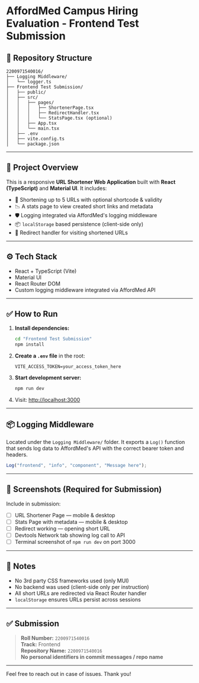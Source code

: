 # AffordMed Campus Hiring Evaluation - Frontend Test Submission

## 📁 Repository Structure
```
2200971540016/
├── Logging Middleware/
│   └── logger.ts
├── Frontend Test Submission/
│   ├── public/
│   ├── src/
│   │   ├── pages/
│   │   │   ├── ShortenerPage.tsx
│   │   │   ├── RedirectHandler.tsx
│   │   │   └── StatsPage.tsx (optional)
│   │   ├── App.tsx
│   │   └── main.tsx
│   ├── .env
│   ├── vite.config.ts
│   └── package.json
```

---

## 🚀 Project Overview
This is a responsive **URL Shortener Web Application** built with **React (TypeScript)** and **Material UI**. It includes:

- 🔗 Shortening up to 5 URLs with optional shortcode & validity
- 📉 A stats page to view created short links and metadata
- 🛡️ Logging integrated via AffordMed's logging middleware
- 📦 `localStorage` based persistence (client-side only)
- 📍 Redirect handler for visiting shortened URLs

---

## ⚙️ Tech Stack
- React + TypeScript (Vite)
- Material UI
- React Router DOM
- Custom logging middleware integrated via AffordMed API

---

## ✅ How to Run
1. **Install dependencies:**
   ```bash
   cd "Frontend Test Submission"
   npm install
   ```

2. **Create a `.env` file** in the root:
   ```env
   VITE_ACCESS_TOKEN=your_access_token_here
   ```

3. **Start development server:**
   ```bash
   npm run dev
   ```

4. Visit: [http://localhost:3000](http://localhost:3000)

---

## 📦 Logging Middleware
Located under the `Logging Middleware/` folder. It exports a `Log()` function that sends log data to AffordMed's API with the correct bearer token and headers.

```ts
Log("frontend", "info", "component", "Message here");
```

---

## 📸 Screenshots (Required for Submission)
Include in submission:
- [ ] URL Shortener Page — mobile & desktop
- [ ] Stats Page with metadata — mobile & desktop
- [ ] Redirect working — opening short URL
- [ ] Devtools Network tab showing log call to API
- [ ] Terminal screenshot of `npm run dev` on port 3000

---

## 📌 Notes
- No 3rd party CSS frameworks used (only MUI)
- No backend was used (client-side only per instruction)
- All short URLs are redirected via React Router handler
- `localStorage` ensures URLs persist across sessions

---

## ✅ Submission
> **Roll Number:** `2200971540016`  
> **Track:** Frontend  
> **Repository Name:** `2200971540016`  
> **No personal identifiers in commit messages / repo name**

---

Feel free to reach out in case of issues. Thank you!
